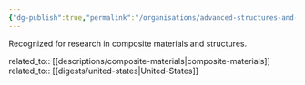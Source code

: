 ```yaml
---
{"dg-publish":true,"permalink":"/organisations/advanced-structures-and-composites-center/","title":"Advanced Structures and Composites Center"}
---
```



Recognized for research in composite materials and structures.

related_to:: [[descriptions/composite-materials\|composite-materials]]
related_to:: [[digests/united-states\|United-States]]
